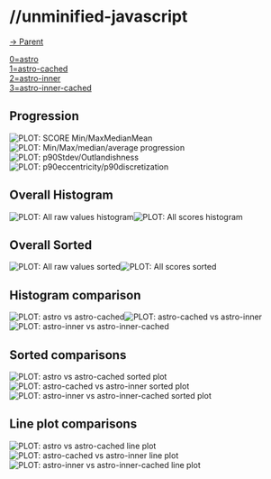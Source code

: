 
# //unminified-javascript

[→ Parent](..)

[0=astro](samples/astro)  
[1=astro-cached](samples/astro-cached)  
[2=astro-inner](samples/astro-inner)  
[3=astro-inner-cached](samples/astro-inner-cached)  

## Progression

![PLOT: SCORE Min/MaxMedianMean](./progression/score.svg)![PLOT: Min/Max/median/average progression](./progression/value.svg)![PLOT: p90Stdev/Outlandishness](./progression/stddev.svg)![PLOT: p90eccentricity/p90discretization](./progression/eccentricity.svg)
## Overall Histogram

![PLOT: All raw values histogram](./comparison/histogram/all_raw.svg)![PLOT: All scores histogram](./comparison/histogram/all_score.svg)
## Overall Sorted

![PLOT: All raw values sorted](./comparison/sorted/all_raw.svg)![PLOT: All scores sorted](./comparison/sorted/all_score.svg)
## Histogram comparison

![PLOT: astro vs astro-cached](./comparison/histogram/0_vs_1.svg)![PLOT: astro-cached vs astro-inner](./comparison/histogram/1_vs_2.svg)![PLOT: astro-inner vs astro-inner-cached](./comparison/histogram/2_vs_3.svg)
## Sorted comparisons

![PLOT: astro vs astro-cached sorted plot](./comparison/sorted/0_vs_1.svg)![PLOT: astro-cached vs astro-inner sorted plot](./comparison/sorted/1_vs_2.svg)![PLOT: astro-inner vs astro-inner-cached sorted plot](./comparison/sorted/2_vs_3.svg)
## Line plot comparisons

![PLOT: astro vs astro-cached line plot](./comparison/line/0_vs_1.svg)![PLOT: astro-cached vs astro-inner line plot](./comparison/line/1_vs_2.svg)![PLOT: astro-inner vs astro-inner-cached line plot](./comparison/line/2_vs_3.svg)